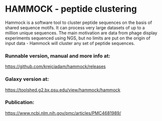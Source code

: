 # HAMMOCK - peptide clustering
Hammock is a software tool to cluster peptide sequences on the basis of shared sequence motifs. It can process very large datasets of up to a million unique sequences. The main motivation are data from phage display experiments sequenced using NGS, but no limits are put on the origin of input data - Hammock will cluster any set of peptide sequences.

### Runnable version, manual and more info at: 
<https://github.com/krejciadam/hammock/releases>

### Galaxy version at: 
<https://toolshed.g2.bx.psu.edu/view/hammock/hammock>

### Publication: 
<https://www.ncbi.nlm.nih.gov/pmc/articles/PMC4681989/>
